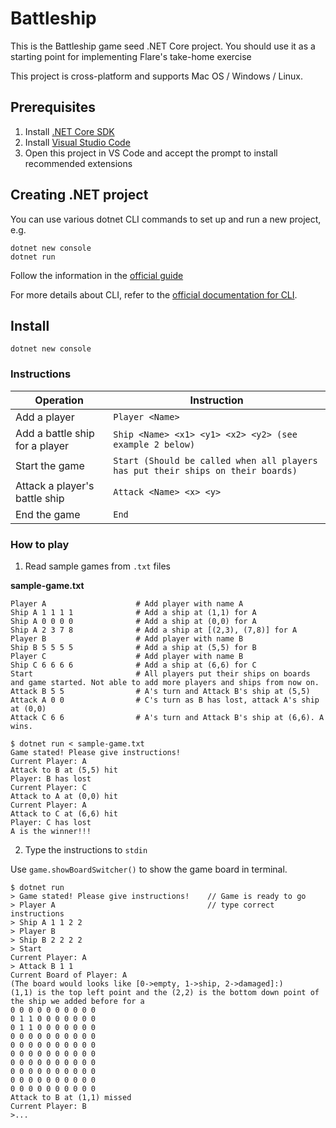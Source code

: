 # Battleship

This is the Battleship game seed .NET Core project. You should use it as a starting point for implementing Flare's take-home exercise

This project is cross-platform and supports Mac OS / Windows / Linux.

## Prerequisites

1. Install [.NET Core SDK](https://dotnet.microsoft.com/download)
2. Install [Visual Studio Code](https://code.visualstudio.com/)
3. Open this project in VS Code and accept the prompt to install recommended extensions

## Creating .NET project

You can use various dotnet CLI commands to set up and run a new project, e.g.

```
dotnet new console
dotnet run
```

Follow the information in the [official guide](https://docs.microsoft.com/en-us/dotnet/core/tutorials/with-visual-studio-code)

For more details about CLI, refer to the [official documentation for CLI](https://docs.microsoft.com/en-us/dotnet/core/tools/?tabs=netcore2x).

## Install

```
dotnet new console
```

### Instructions

| Operation                      | Instruction                                                                     |
| ------------------------------ | ------------------------------------------------------------------------------- |
| Add a player                   | `Player <Name>`                                                                 |
| Add a battle ship for a player | `Ship <Name> <x1> <y1> <x2> <y2> (see example 2 below)`                         |
| Start the game                 | `Start (Should be called when all players has put their ships on their boards)` |
| Attack a player's battle ship  | `Attack <Name> <x> <y>`                                                         |
| End the game                   | `End`                                                                           |

### How to play

1. Read sample games from `.txt` files

**sample-game.txt**

```
Player A                    # Add player with name A
Ship A 1 1 1 1              # Add a ship at (1,1) for A
Ship A 0 0 0 0              # Add a ship at (0,0) for A
Ship A 2 3 7 8              # Add a ship at [(2,3), (7,8)] for A
Player B                    # Add player with name B
Ship B 5 5 5 5              # Add a ship at (5,5) for B
Player C                    # Add player with name B
Ship C 6 6 6 6              # Add a ship at (6,6) for C
Start                       # All players put their ships on boards and game started. Not able to add more players and ships from now on.
Attack B 5 5                # A's turn and Attack B's ship at (5,5)
Attack A 0 0                # C's turn as B has lost, attack A's ship at (0,0)
Attack C 6 6                # A's turn and Attack B's ship at (6,6). A wins.
```

```
$ dotnet run < sample-game.txt
Game stated! Please give instructions!
Current Player: A
Attack to B at (5,5) hit
Player: B has lost
Current Player: C
Attack to A at (0,0) hit
Current Player: A
Attack to C at (6,6) hit
Player: C has lost
A is the winner!!!
```

2. Type the instructions to `stdin`

Use `game.showBoardSwitcher()` to show the game board in terminal.

```
$ dotnet run
> Game stated! Please give instructions!    // Game is ready to go
> Player A                                  // type correct instructions
> Ship A 1 1 2 2
> Player B
> Ship B 2 2 2 2
> Start
Current Player: A
> Attack B 1 1
Current Board of Player: A
(The board would looks like [0->empty, 1->ship, 2->damaged]:)
(1,1) is the top left point and the (2,2) is the bottom down point of the ship we added before for a
0 0 0 0 0 0 0 0 0 0
0 1 1 0 0 0 0 0 0 0
0 1 1 0 0 0 0 0 0 0
0 0 0 0 0 0 0 0 0 0
0 0 0 0 0 0 0 0 0 0
0 0 0 0 0 0 0 0 0 0
0 0 0 0 0 0 0 0 0 0
0 0 0 0 0 0 0 0 0 0
0 0 0 0 0 0 0 0 0 0
0 0 0 0 0 0 0 0 0 0
Attack to B at (1,1) missed
Current Player: B
>...
```
